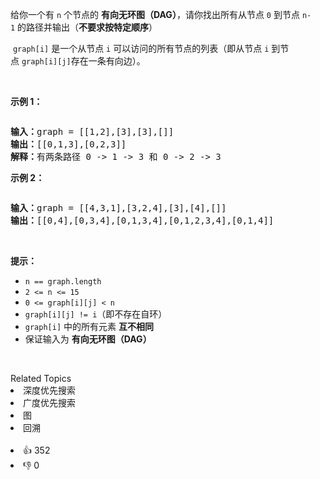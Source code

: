 <p>给你一个有&nbsp;<code>n</code>&nbsp;个节点的 <strong>有向无环图（DAG）</strong>，请你找出所有从节点 <code>0</code>&nbsp;到节点 <code>n-1</code>&nbsp;的路径并输出（<strong>不要求按特定顺序</strong>）</p>

<p>
 <meta charset="UTF-8" />&nbsp;<code>graph[i]</code>&nbsp;是一个从节点 <code>i</code> 可以访问的所有节点的列表（即从节点 <code>i</code> 到节点&nbsp;<code>graph[i][j]</code>存在一条有向边）。</p>

<p>&nbsp;</p>

<p><strong>示例 1：</strong></p>

<p><img alt="" src="https://assets.leetcode.com/uploads/2020/09/28/all_1.jpg" /></p>

<pre>
<strong>输入：</strong>graph = [[1,2],[3],[3],[]]
<strong>输出：</strong>[[0,1,3],[0,2,3]]
<strong>解释：</strong>有两条路径 0 -&gt; 1 -&gt; 3 和 0 -&gt; 2 -&gt; 3
</pre>

<p><strong>示例 2：</strong></p>

<p><img alt="" src="https://assets.leetcode.com/uploads/2020/09/28/all_2.jpg" /></p>

<pre>
<strong>输入：</strong>graph = [[4,3,1],[3,2,4],[3],[4],[]]
<strong>输出：</strong>[[0,4],[0,3,4],[0,1,3,4],[0,1,2,3,4],[0,1,4]]
</pre>

<p>&nbsp;</p>

<p><strong>提示：</strong></p>

<ul> 
 <li><code>n == graph.length</code></li> 
 <li><code>2 &lt;= n &lt;= 15</code></li> 
 <li><code>0 &lt;= graph[i][j] &lt; n</code></li> 
 <li><code>graph[i][j] != i</code>（即不存在自环）</li> 
 <li><code>graph[i]</code> 中的所有元素 <strong>互不相同</strong></li> 
 <li>保证输入为 <strong>有向无环图（DAG）</strong></li> 
</ul>

<p>&nbsp;</p>

<div><div>Related Topics</div><div><li>深度优先搜索</li><li>广度优先搜索</li><li>图</li><li>回溯</li></div></div><br><div><li>👍 352</li><li>👎 0</li></div>
